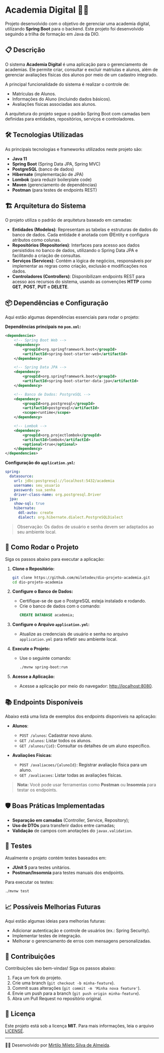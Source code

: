 # Academia Digital 🏋️‍♀️

Projeto desenvolvido com o objetivo de gerenciar uma academia digital, utilizando **Spring Boot** para o backend.
Este projeto foi desenvolvido seguindo a trilha de formação em Java da DIO.

## 📋 Descrição

O sistema **Academia Digital** é uma aplicação para o gerenciamento de academias. Ele permite criar, consultar e excluir matriulas e alunos, além de gerenciar avaliações físicas dos alunos por meio de um cadastro integrado.

A principal funcionalidade do sistema é realizar o controle de:

- Matrículas de Alunos.
- Informações do Aluno (incluindo dados básicos).
- Avaliações físicas associadas aos alunos.

A arquitetura do projeto segue o padrão Spring Boot com camadas bem definidas para entidades, repositórios, serviços e controladores.

## 🛠️ Tecnologias Utilizadas

As principais tecnologias e frameworks utilizados neste projeto são:

- **Java 11**
- **Spring Boot** (Spring Data JPA, Spring MVC)
- **PostgreSQL** (banco de dados)
- **Hibernate** (implementação de JPA)
- **Lombok** (para reduzir boilerplate code)
- **Maven** (gerenciamento de dependências)
- **Postman** (para testes de endpoints REST)

## 🏗️ Arquitetura do Sistema

O projeto utiliza o padrão de arquitetura baseado em camadas:

- **Entidades (Modelos)**: Representam as tabelas e estruturas de dados do banco de dados. Cada entidade é anotada com @Entity e configura atributos como colunas.
- **Repositórios (Repositories)**: Interfaces para acesso aos dados persistidos no banco de dados, utilizando o Spring Data JPA e facilitando a criação de consultas.
- **Serviços (Services)**: Contém a lógica de negócios, responsáveis por implementar as regras como criação, exclusão e modificações nos dados.
- **Controladores (Controllers)**: Disponibilizam endpoints REST para acesso aos recursos do sistema, usando as convenções **HTTP** como **GET**, **POST**, **PUT** e **DELETE**.

## 📦 Dependências e Configuração

Aqui estão algumas dependências essenciais para rodar o projeto:

**Dependências principais no `pom.xml`:**

```xml
<dependencies>
    <!-- Spring Boot Web -->
    <dependency>
        <groupId>org.springframework.boot</groupId>
        <artifactId>spring-boot-starter-web</artifactId>
    </dependency>

    <!-- Spring Data JPA -->
    <dependency>
        <groupId>org.springframework.boot</groupId>
        <artifactId>spring-boot-starter-data-jpa</artifactId>
    </dependency>

    <!-- Banco de Dados: PostgreSQL -->
    <dependency>
        <groupId>org.postgresql</groupId>
        <artifactId>postgresql</artifactId>
        <scope>runtime</scope>
    </dependency>

    <!-- Lombok -->
    <dependency>
        <groupId>org.projectlombok</groupId>
        <artifactId>lombok</artifactId>
        <optional>true</optional>
    </dependency>
</dependencies>
```

**Configuração do `application.yml`:**
```yaml
spring:
  datasource:
    url: jdbc:postgresql://localhost:5432/academia
    username: seu_usuario
    password: sua_senha
    driver-class-name: org.postgresql.Driver
  jpa:
    show-sql: true
    hibernate:
      ddl-auto: create
      dialect: org.hibernate.dialect.PostgreSQLDialect
```

> Observação: Os dados de usuário e senha devem ser adaptados ao seu ambiente local.

## 🚀 Como Rodar o Projeto

Siga os passos abaixo para executar a aplicação:

1. **Clone o Repositório:**
   ```bash
   git clone https://github.com/miletodev/dio-projeto-academia.git
   cd dio-projeto-academia
   ```

2. **Configure o Banco de Dados:**
    - Certifique-se de que o PostgreSQL esteja instalado e rodando.
    - Crie o banco de dados com o comando:
      ```sql
      CREATE DATABASE academia;
      ```

3. **Configure o Arquivo `application.yml`:**
    - Atualize as credenciais de usuário e senha no arquivo `application.yml` para refletir seu ambiente local.

4. **Execute o Projeto:**
    - Use o seguinte comando:
      ```bash
      ./mvnw spring-boot:run
      ```

5. **Acesse a Aplicação:**
    - Acesse a aplicação por meio do navegador: [http://localhost:8080](http://localhost:8080).

## 📚 Endpoints Disponíveis

Abaixo está uma lista de exemplos dos endpoints disponíveis na aplicação:

- **Alunos**:
    - `POST /alunos`: Cadastrar novo aluno.
    - `GET /alunos`: Listar todos os alunos.
    - `GET /alunos/{id}`: Consultar os detalhes de um aluno específico.

- **Avaliações Físicas**:
    - `POST /avaliacoes/{alunoId}`: Registrar avaliação física para um aluno.
    - `GET /avaliacoes`: Listar todas as avaliações físicas.

> **Nota:** Você pode usar ferramentas como **Postman** ou **Insomnia** para testar os endpoints.

## 🛡️ Boas Práticas Implementadas

- **Separação em camadas** (Controller, Service, Repository);
- **Uso de DTOs** para transferir dados entre camadas;
- **Validação** de campos com anotações do `javax.validation`.

## 🧪 Testes

Atualmente o projeto contém testes baseados em:

- **JUnit 5** para testes unitários.
- **Postman/Insomnia** para testes manuais dos endpoints.

Para executar os testes:
```bash
./mvnw test
```

## 📈 Possíveis Melhorias Futuras

Aqui estão algumas ideias para melhorias futuras:
- Adicionar autenticação e controle de usuários (ex.: Spring Security).
- Implementar testes de integração.
- Melhorar o gerenciamento de erros com mensagens personalizadas.

## 🤝 Contribuições

Contribuições são bem-vindas! Siga os passos abaixo:

1. Faça um fork do projeto.
2. Crie uma branch (`git checkout -b minha-feature`).
3. Commit suas alterações (`git commit -m 'Minha nova feature'`).
4. Envie um push para a branch (`git push origin minha-feature`).
5. Abra um Pull Request no repositório original.

## 📝 Licença

Este projeto está sob a licença **MIT**. Para mais informações, leia o arquivo [LICENSE](./LICENSE).

---

👨‍💻 Desenvolvido por [Mirtilo Mileto Silva de Almeida](https://github.com/miletodev).